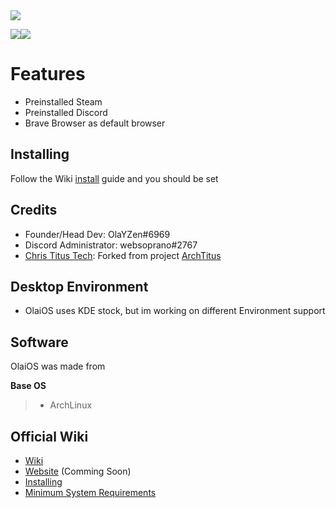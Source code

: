 <img src="https://raw.githubusercontent.com/OlaYZen/OlaiOS/main/OlaiOS.png"/>

<img src="https://raw.githubusercontent.com/OlaYZen/OlaiOS/main/OlaiOSLogoRemakeSmall.png"/><img src="https://github.com/OlaYZen/OlaiOS/blob/main/OlaiOSlogo.png?raw=true"/>

#  **Features**
- Preinstalled Steam
- Preinstalled Discord
- Brave Browser as default browser

## **Installing**
Follow the Wiki [install](https://github.com/OlaYZen/OlaiOS/wiki/Installing-the-OS) guide and you should be set

## **Credits**
- Founder/Head Dev: OlaYZen#6969
- Discord Administrator: websoprano#2767
- [Chris Titus Tech](https://www.youtube.com/c/ChrisTitusTech): Forked from project [ArchTitus](https://github.com/ChrisTitusTech/ArchTitus)

## **Desktop Environment**
- OlaiOS uses KDE stock, but im working on different Environment support

## **Software**
OlaiOS was made from

**Base OS**
> - ArchLinux

## **Official Wiki**
- [Wiki](https://github.com/OlaYZen/OlaiOS/wiki)
- [Website]() (Comming Soon)
- [Installing](https://github.com/OlaYZen/OlaiOS/wiki/Installing-the-OS)
- [Minimum System Requirements](https://github.com/OlaYZen/OlaiOS/wiki/Minimum-System-Requirements)
